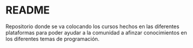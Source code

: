 # README

Repositorio donde se va colocando los cursos hechos en las diferentes plataformas para poder ayudar a la comunidad a afinzar conocimientos en los diferentes temas de programación.